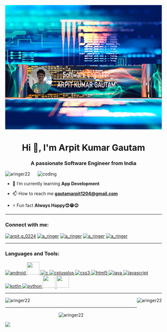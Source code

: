 <img src="background.png" height="400" width="1000">
<h1 align="center">Hi 👋, I'm Arpit Kumar Gautam</h1>
<h3 align="center">A passionate Software Engineer from India</h3>

<img align ="right" alt="coding" width="400" src="https://media.tenor.com/-UygBh3nnfEAAAAC/coding.gif">

<p align="left"> <img src="https://komarev.com/ghpvc/?username=aringer22&label=Profile%20views&color=0e75b6&style=flat" alt="aringer22" /> </p>

- 🌱 I’m currently learning **App Development**

- 📫 How to reach me **gautamarpit1204@gmail.com**

- ⚡ Fun fact **Always Happy😊😁😉**
<hr>
<h3 align="left">Connect with me:</h3> 
<p align="left">
<a href="https://instagram.com/arpit.g_0224" target="blank"><img align="center" src="https://cdn.pixabay.com/photo/2016/08/09/17/52/instagram-1581266__340.jpg" alt="arpit.g_0224" height="40" width="50"  /></a>
<a href="https://codeforces.com/profile/a_ringer" target="blank"><img align="center" src="https://play-lh.googleusercontent.com/EkSlLWf2-04k5Y5F_MDLqoXPdo0TyZX3zKdCfsEUDqVB7INUypTOd6AVmkE_X7ej3JuR" alt="a_ringer" height="40" width="50" /></a>
<a href="https://auth.geeksforgeeks.org/user/a_ringer22" target="blank"><img align="center" src="https://encrypted-tbn0.gstatic.com/images?q=tbn:ANd9GcTdVHUvpMzlUKnxGtZSXcZ1XXZLxfu9hqc8BB77sNTcGjSbiLhLlqRpntUZhk222DQV9UM&usqp=CAU" alt="a_ringer" height="40" width="50" /></a>
<a href="https://www.interviewbit.com/profile/arpit-gautam_115" target="blank"><img align="center" src="https://i.ytimg.com/vi/4h9S5kvt_ko/hqdefault.jpg" alt="a_ringer" height="40" width="50" /></a>
<a href="https://www.linkedin.com/in/arpit-kumar-00989322a/" target="blank"><img align="center" src="https://www.citypng.com/public/uploads/preview/hd-linkedin-white-logo-transparent-background-31623962286lx7yrezhte.png" alt="a_ringer" height="40" width="50" /></a>
</p>

<hr>
<h3 align="left">Languages and Tools:</h3>
<p align="left"> <a href="https://developer.android.com" target="_blank" rel="noreferrer"> <img src="https://techinfini.in/wp-content/uploads/2014/10/Android-PNG-Pic.png" alt="android" width="40" height="40"/> </a> 
<a href="https://getbootstrap.com" target="_blank" rel="noreferrer"> <img src="https://upload.wikimedia.org/wikipedia/commons/thumb/b/b2/Bootstrap_logo.svg/800px-Bootstrap_logo.svg.png" width="40" height="40"/> </a> 
<a href="https://www.cprogramming.com/" target="_blank" rel="noreferrer"> <img src="https://i.pinimg.com/originals/6e/46/e7/6e46e7dbe2bb73dacc055e5dbd85c3ad.png" alt="c" width="40" height="40"/> </a> 
<a href="https://www.w3schools.com/cpp/" target="_blank" rel="noreferrer"> <img src="https://www.shutterstock.com/image-vector/emblem-c-plus-programming-language-260nw-1764554240.jpg" alt="cplusplus" width="40" height="40"/> </a> 
<a href="https://www.w3schools.com/css/" target="_blank" rel="noreferrer"> <img src="https://encrypted-tbn0.gstatic.com/images?q=tbn:ANd9GcT6mlwfEVudrjZj84fqMmvpGcGyfV-GQBQ_tHolMJYYlg&s" alt="css3" width="40" height="40"/> </a>
<a href="https://www.w3.org/html/" target="_blank" rel="noreferrer"> <img src="https://upload.wikimedia.org/wikipedia/commons/thumb/6/61/HTML5_logo_and_wordmark.svg/1200px-HTML5_logo_and_wordmark.svg.png" alt="html5" width="40" height="40"/> </a> 
<a href="https://www.java.com" target="_blank" rel="noreferrer"> <img src="https://c8.alamy.com/comp/2CFJA0C/java-programming-2CFJA0C.jpg" alt="java" width="40" height="40"/> </a> 
<a href="https://developer.mozilla.org/en-US/docs/Web/JavaScript" target="_blank" rel="noreferrer"> <img src="https://encrypted-tbn0.gstatic.com/images?q=tbn:ANd9GcRMb1lWBka_6gJ1svLjBi8EgLGX2h5OnumGpg&usqp=CAU" alt="javascript" width="40" height="40"/> </a> 
<a href="https://kotlinlang.org" target="_blank" rel="noreferrer"> <img src="https://www.vectorlogo.zone/logos/kotlinlang/kotlinlang-icon.svg" alt="kotlin" width="40" height="40"/> </a> 
<a href="https://www.python.org" target="_blank" rel="noreferrer"> <img src="https://1000logos.net/wp-content/uploads/2020/08/Python-Emblem.jpg" alt="python" width="40" height="40"/> </a> 
<a href="https://riscv.org/" target="_blank" rel="noreferrer"> <img src="https://riscv.org/wp-content/uploads/2020/10/RISCV_GlobalForum_2020_PromoGraphics_SchedIcon.png" width="40" height="40"/> </a> 
<a href="https://www.perl.org/" target="_blank" rel="noreferrer"> <img src="https://encrypted-tbn0.gstatic.com/images?q=tbn:ANd9GcT9AnC9xsAtaITrNmTSn5SCQSO8-aO5zJF5fA&usqp=CAU" width="40" height="40"/> </a> 
</p>

<hr>
<p id="stat"> <img  src="https://github-readme-stats.vercel.app/api/top-langs?username=aringer22&show_icons=true&locale=en&layout=compact&bg_color=0,000000,130F40&text_color=D3D3D3" alt="aringer22" height="170" align="right"/>
</p>

<p align="left"><img  src="https://github-readme-stats.vercel.app/api?username=aringer22&show_icons=true&locale=en&title_color=7A7ADB&icon_color=2234AE&text_color=D3D3D3&bg_color=0,000000,F84219" alt="aringer22" height="170" /></p>
<hr>
<p align="center"><img align="center" src="https://github-readme-streak-stats.herokuapp.com/?user=aringer22&show_icons=true&theme=dark" alt="aringer22" width="650" /></p>
<img src="https://img.shields.io/github/followers/aringer22.svg?style=social&amp;label=Follow" style="max-width: 100%;" />

